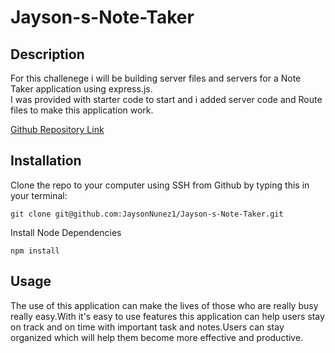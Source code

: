 # Jayson-s-Note-Taker

## Description
For this challenege i will be building server files and servers for a Note Taker application using express.js.<br>
I was provided with starter code to start and i added server code and Route files to make this application work.<br>

[Github Repository Link](https://github.com/JaysonNunez1/Jayson-s-Note-Taker)<br>

## Installation 
Clone the repo to your computer using SSH from Github by typing this in your terminal:<br>
```
git clone git@github.com:JaysonNunez1/Jayson-s-Note-Taker.git
```
Install Node Dependencies<br>
```
npm install
```
## Usage 
The use of this application can make the lives of those who are really busy really easy.With it's easy to use features this application can help users stay on track and on time with important task and notes.Users can stay organized which will help them become more effective and productive.
